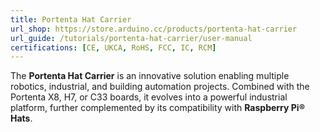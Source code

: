 ```yaml
---
title: Portenta Hat Carrier
url_shop: https://store.arduino.cc/products/portenta-hat-carrier 
url_guide: /tutorials/portenta-hat-carrier/user-manual
certifications: [CE, UKCA, RoHS, FCC, IC, RCM]
---
```


The **Portenta Hat Carrier** is an innovative solution enabling multiple robotics, industrial, and building automation projects. Combined with the Portenta X8, H7, or C33 boards, it evolves into a powerful industrial platform, further complemented by its compatibility with **Raspberry Pi® Hats**.
